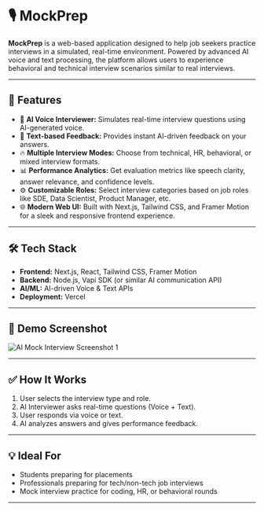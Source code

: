 # 🎙️ MockPrep
**MockPrep** is a web-based application designed to help job seekers practice interviews in a simulated, real-time environment. Powered by advanced AI voice and text processing, the platform allows users to experience behavioral and technical interview scenarios similar to real interviews.

---

## 🚀 Features

- 🎤 **AI Voice Interviewer:** Simulates real-time interview questions using AI-generated voice.
- 📝 **Text-based Feedback:** Provides instant AI-driven feedback on your answers.
- 🔥 **Multiple Interview Modes:** Choose from technical, HR, behavioral, or mixed interview formats.
- 📊 **Performance Analytics:** Get evaluation metrics like speech clarity, answer relevance, and confidence levels.
- ⚙️ **Customizable Roles:** Select interview categories based on job roles like SDE, Data Scientist, Product Manager, etc.
- 🌐 **Modern Web UI:** Built with Next.js, Tailwind CSS, and Framer Motion for a sleek and responsive frontend experience.

---

## 🛠️ Tech Stack

- **Frontend:** Next.js, React, Tailwind CSS, Framer Motion
- **Backend:** Node.js, Vapi SDK (or similar AI communication API)
- **AI/ML:** AI-driven Voice & Text APIs
- **Deployment:** Vercel

---

## 📸 Demo Screenshot

![AI Mock Interview Screenshot 1](./public/Screenshot_2025-06-27_020221.png)




---

## ✅ How It Works

1. User selects the interview type and role.
2. AI Interviewer asks real-time questions (Voice + Text).
3. User responds via voice or text.
4. AI analyzes answers and gives performance feedback.

---

## 💡 Ideal For

- Students preparing for placements
- Professionals preparing for tech/non-tech job interviews
- Mock interview practice for coding, HR, or behavioral rounds

---



